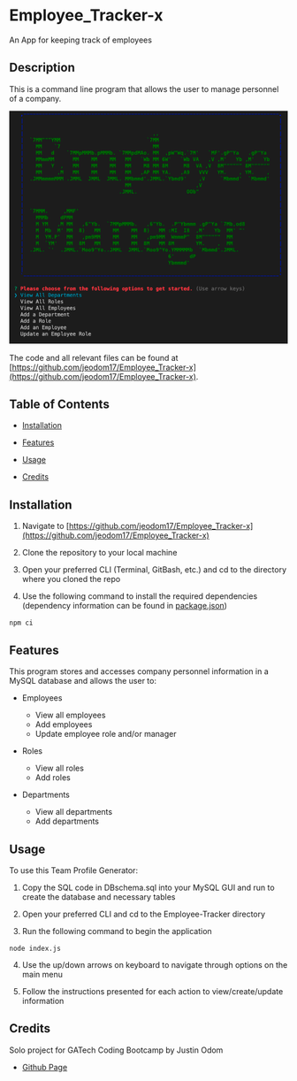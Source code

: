 # Employee_Tracker-x
An App for keeping track of employees 

## Description

This is a command line program that allows the user to manage personnel of a company. 

![Screenshot](./assets/emp-mngr.png)


The code and all relevant files can be found at [https://github.com/jeodom17/Employee_Tracker-x](https://github.com/jeodom17/Employee_Tracker-x). 



## Table of Contents

- [Installation](#installation)

- [Features](#features)

- [Usage](#usage)

- [Credits](#credits)







## Installation

1) Navigate to [https://github.com/jeodom17/Employee_Tracker-x](https://github.com/jeodom17/Employee_Tracker-x)

2) Clone the repository to your local machine

3) Open your preferred CLI (Terminal, GitBash, etc.) and cd to the directory where you cloned the repo

4) Use the following command to install the required dependencies (dependency information can be found in [package.json](./package.json))
```
npm ci
```  

## Features  
This program stores and accesses company personnel information in a MySQL database and allows the user to:

- Employees
  - View all employees
  - Add employees
  - Update employee role and/or manager

- Roles
  - View all roles
  - Add roles

- Departments
  - View all departments
  - Add departments


## Usage

To use this Team Profile Generator:

1) Copy the SQL code in DBschema.sql into your MySQL GUI and run to create the database and necessary tables

    
2) Open your preferred CLI and cd to the Employee-Tracker directory

3) Run the following command to begin the application
```
node index.js
```
4) Use the up/down arrows on keyboard to navigate through options on the main menu

5) Follow the instructions presented for each action to view/create/update information



## Credits

Solo project for GATech Coding Bootcamp
by Justin Odom
- [Github Page](https://github.com/jeodom17)







